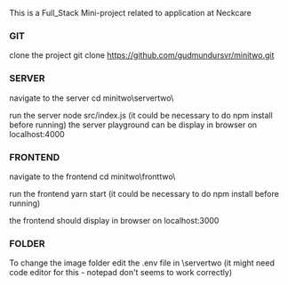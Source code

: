 This is a Full_Stack Mini-project
related to application at Neckcare

### GIT ###
clone the project
git clone
https://github.com/gudmundursvr/minitwo.git

### SERVER ###
navigate to the server
cd minitwo\servertwo\

run the server
node src/index.js
(it could be necessary to do npm install before running)
the server playground can be display in browser on localhost:4000

### FRONTEND ###
navigate to the frontend
cd minitwo\fronttwo\

run the frontend
yarn start
(it could be necessary to do npm install before running)

the frontend should display in browser on localhost:3000


### FOLDER ###
To change the image folder edit the .env file in \servertwo
(it might need code editor for this - notepad don't seems to work correctly)
